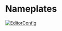 # Nameplates

[![EditorConfig](https://github.com/github/docs/actions/workflows/main.yml/badge.svg)
](https://github.com/scorn-da/react-social/actions?query=workflow%3AEditorConfig)
